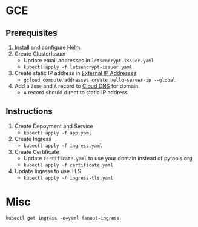 # GCE

## Prerequisites
1. Install and configure [Helm](../helm/README.MD)
2. Create ClusterIssuer
    - Update email addresses in `letsencrypt-issuer.yaml`
    - `kubectl apply -f letsencrypt-issuer.yaml`
3. Create static IP address in [External IP Addresses](https://console.cloud.google.com/networking/addresses)
    - `gcloud compute addresses create hello-server-ip --global`
4. Add a `Zone` and `A` record to [Cloud DNS](https://console.cloud.google.com/net-services/dns) for domain
    - `A` record should direct to static IP address 

## Instructions
1. Create Depoyment and Service
    - `kubectl apply -f app.yaml`
2. Create Ingress
    - `kubectl apply -f ingress.yaml`
3. Create Certificate
    - Update `certificate.yaml` to use your domain instead of pytools.org
    - `kubectl apply -f certificate.yaml`
4. Update Ingress to use TLS
    - `kubectl apply -f ingress-tls.yaml`

# Misc
`kubectl get ingress -o=yaml fanout-ingress`